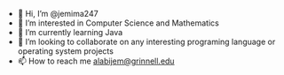 - 👋 Hi, I’m @jemima247
- 👀 I’m interested in Computer Science and Mathematics 
- 🌱 I’m currently learning Java 
- 💞️ I’m looking to collaborate on any interesting programing language or operating system projects
- 📫 How to reach me alabijem@grinnell.edu

<!---
jemima247/jemima247 is a ✨ special ✨ repository because its `README.md` (this file) appears on your GitHub profile.
You can click the Preview link to take a look at your changes.
--->
